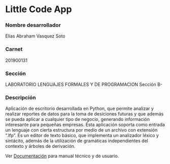 # Little Code App
### Nombre desarrollador
Elías Abraham Vasquez Soto
### Carnet
201900131
### Sección
LABORATORIO LENGUAJES FORMALES Y DE PROGRAMACION Sección B-
### Descripción
Aplicación de escritorio desarrollada en Python, que permite analizar y realizar reportes de datos para la toma de desiciones futuras y que además se pueda aplicar a cualquier tipo de negocio, generando información interesante para pequeñas empresas. Esta aplicación soporta como entrada un lenguaje con cierta estructura por medio de un archivo con extensión “.lfp”. Es un editor de texto básico, que implementa un analizador léxico y sintácito, además de la utilización de gramáticas independientes del contexto y árboles de derivación.

Ver [Documentación](Documentación) para manual técnico y de usuario.

